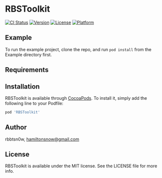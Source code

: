 # RBSToolkit

[![CI Status](https://img.shields.io/travis/rbbtsn0w/RBSToolkit.svg?style=flat)](https://travis-ci.org/rbbtsn0w/RBSToolkit)
[![Version](https://img.shields.io/cocoapods/v/RBSToolkit.svg?style=flat)](https://cocoapods.org/pods/RBSToolkit)
[![License](https://img.shields.io/cocoapods/l/RBSToolkit.svg?style=flat)](https://cocoapods.org/pods/RBSToolkit)
[![Platform](https://img.shields.io/cocoapods/p/RBSToolkit.svg?style=flat)](https://cocoapods.org/pods/RBSToolkit)

## Example

To run the example project, clone the repo, and run `pod install` from the Example directory first.

## Requirements

## Installation

RBSToolkit is available through [CocoaPods](https://cocoapods.org). To install
it, simply add the following line to your Podfile:

```ruby
pod 'RBSToolkit'
```

## Author

rbbtsn0w, hamiltonsnow@gmail.com

## License

RBSToolkit is available under the MIT license. See the LICENSE file for more info.
